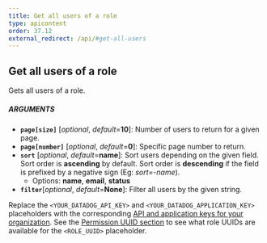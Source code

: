 ```yaml
---
title: Get all users of a role
type: apicontent
order: 37.12
external_redirect: /api/#get-all-users
---
```


## Get all users of a role

Gets all users of a role.

##### ARGUMENTS

* **`page[size]`** [*optional*, *default*=**10**]:
Number of users to return for a given page.
* **`page[number]`** [*optional*, *default*=**0**]:
Specific page number to return.
* **`sort`** [*optional*, *default*=**name**]:
Sort users depending on the given field. Sort order is **ascending** by default. Sort order is **descending** if the field is prefixed by a negative sign (Eg: *sort=-name*).
  * Options: **name**, **email**, **status**
* **`filter`**[*optional*, *default*=**None**]:
Filter all users by the given string.

Replace the `<YOUR_DATADOG_API_KEY>` and `<YOUR_DATADOG_APPLICATION_KEY>` placeholders with the corresponding [API and application keys for your organization][1]. See the [Permission UUID section](#permission-uuids) to see what role UUIDs are available for the `<ROLE_UUID>` placeholder.

[1]: https://app.datadoghq.com/account/settings#api
